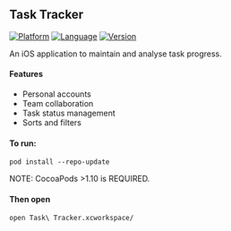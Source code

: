## Task Tracker 
[![Platform](http://img.shields.io/badge/platform-iOS-blue.svg?style=flat)](https://developer.apple.com/iphone/index.action)
[![Language](http://img.shields.io/badge/language-Swift-brightgreen.svg?style=flat)](https://developer.apple.com/swift)
[![Version](https://img.shields.io/cocoapods/v/SwiftEntryKit.svg?style=flat-square)](http://cocoapods.org/pods/SwiftEntryKit)

An iOS application to maintain and analyse task progress. 

#### Features
- Personal accounts
- Team collaboration
- Task status management
- Sorts and filters

#### To run:

```
pod install --repo-update
```

NOTE: CocoaPods >1.10 is REQUIRED.

#### Then open 

```
open Task\ Tracker.xcworkspace/
```

